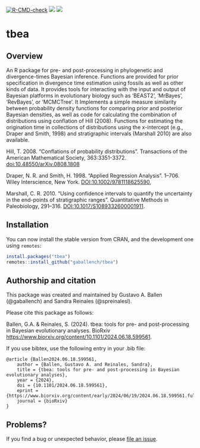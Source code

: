 
<!-- README.md is generated from README.Rmd. Please edit that file -->
<!-- badges: start -->

[![R-CMD-check](https://github.com/gaballench/tbea/workflows/R-CMD-check/badge.svg)](https://github.com/gaballench/tbea/actions)
[![](https://www.r-pkg.org/badges/version/tbea)](https://cran.r-project.org/package=tbea)
[![](https://cranlogs.r-pkg.org/badges/tbea)](https://cran.r-project.org/package=tbea)
<!-- badges: end -->

# tbea

## Overview

An R package for pre- and post-processing in phylogenetic and
divergence-times Bayesian inference. Functions are provided for prior
specification in divergence time estimation using fossils as well as
other kinds of data. It provides tools for interacting with the input
and output of Bayesian platforms in evolutionary biology such as
‘BEAST2’, ‘MrBayes’, ‘RevBayes’, or ‘MCMCTree’. It Implements a simple
measure similarity between probability density functions for comparing
prior and posterior Bayesian densities, as well as code for calculating
the combination of distributions using conflation of Hill (2008).
Functions for estimating the origination time in collections of
distributions using the x-intercept (e.g., Draper and Smith, 1998) and
stratigraphic intervals (Marshall 2010) are also available.

Hill, T. 2008. “Conflations of probability distributions”. Transactions
of the American Mathematical Society, 363:3351-3372.
<doi:10.48550/arXiv.0808.1808>

Draper, N. R. and Smith, H. 1998. “Applied Regression Analysis”. 1–706.
Wiley Interscience, New York. <DOI:10.1002/9781118625590>,

Marshall, C. R. 2010. “Using confidence intervals to quantify the
uncertainty in the end-points of stratigraphic ranges”. Quantitative
Methods in Paleobiology, 291–316. <DOI:10.1017/S1089332600001911>.

## Installation

You can now install the stable version from CRAN, and the development
one using `remotes`:

``` r
install.packages("tbea")
remotes::install_github("gaballench/tbea")
```

## Authorship and citation

This package was created and maintained by Gustavo A. Ballen
(@gaballench) and Sandra Reinales (@spreinalesl).

Please cite this package as follows:

Ballen, G.A. & Reinales, S. (2024). tbea: tools for pre- and
post-processing in Bayesian evolutionary analyses. BioRxiv
<https://www.biorxiv.org/content/10.1101/2024.06.18.599561>.

If you use bibtex, use the following entry in your .bib file:

    @article {Ballen2024.06.18.599561,
        author = {Ballen, Gustavo A. and Reinales, Sandra},
        title = {tbea: tools for pre- and post-processing in Bayesian evolutionary analyses},
        year = {2024},
        doi = {10.1101/2024.06.18.599561},
        eprint = {https://www.biorxiv.org/content/early/2024/06/19/2024.06.18.599561.full.pdf},
        journal = {bioRxiv}
    }

## Problems?

If you find a bug or unexpected behavior, please [file an
issue](https://github.com/gaballench/tbea/issues).
